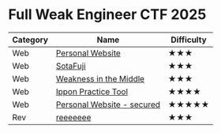 # Full Weak Engineer CTF 2025

|Category|Name|Difficulty|
|---|---|---|
|Web|[Personal Website](/Full%20Weak%20Engineer%20CTF%202025/Personal%20Website)|★★★|
|Web|[SotaFuji](/Full%20Weak%20Engineer%20CTF%202025/SotaFuji)|★★★|
|Web|[Weakness in the Middle](/Full%20Weak%20Engineer%20CTF%202025/Weakness%20in%20the%20Middle)|★★★|
|Web|[Ippon Practice Tool](/Full%20Weak%20Engineer%20CTF%202025/Ippon%20Practice%20Tool)|★★★★|
|Web|[Personal Website - secured](/Full%20Weak%20Engineer%20CTF%202025/Personal%20Website%20-%20secured)|★★★★★|
|Rev|[reeeeeee](/Full%20Weak%20Engineer%20CTF%202025/reeeeeee)|★★★|
